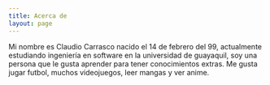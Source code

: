 ```yaml
---
title: Acerca de
layout: page
---
```


Mi nombre es Claudio Carrasco nacido el 14 de febrero del 99, actualmente estudiando ingeniería en software en la universidad de guayaquil, soy una persona que le gusta aprender para tener conocimientos extras. Me gusta jugar futbol, muchos videojuegos, leer mangas y ver anime.


